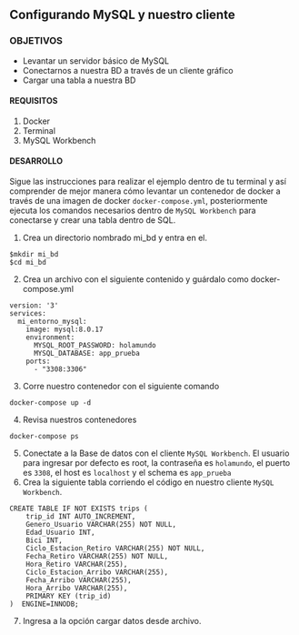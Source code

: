 ## Configurando MySQL y nuestro cliente

### OBJETIVOS 
 - Levantar un servidor básico de MySQL
 - Conectarnos a nuestra BD a través de un cliente gráfico 
 - Cargar una tabla a nuestra BD

#### REQUISITOS 
1. Docker
2. Terminal
3. MySQL Workbench

#### DESARROLLO

Sigue las instrucciones para realizar el ejemplo dentro de tu terminal y así comprender de mejor manera cómo levantar un contenedor de docker a través de una imagen de docker `docker-compose.yml`, posteriormente ejecuta los comandos necesarios dentro de `MySQL Workbench` para conectarse y crear una tabla dentro de SQL.

1. Crea un directorio nombrado mi_bd y entra en el.
```
$mkdir mi_bd
$cd mi_bd
```
2. Crea un archivo con el siguiente contenido y guárdalo como docker-compose.yml
```
version: '3'
services:
  mi_entorno_mysql:
    image: mysql:8.0.17
    environment:
      MYSQL_ROOT_PASSWORD: holamundo
      MYSQL_DATABASE: app_prueba
    ports:
      - "3308:3306"
```
3. Corre nuestro contenedor con el siguiente comando
```
docker-compose up -d
```
4. Revisa nuestros contenedores
```
docker-compose ps
```
5. Conectate a la Base de datos con el cliente `MySQL Workbench`. El usuario para ingresar por defecto es root, la contraseña es `holamundo`, el puerto es `3308`, el host es `localhost` y el schema es `app_prueba`
6. Crea la siguiente tabla corriendo el código en nuestro cliente `MySQL Workbench`.
```
CREATE TABLE IF NOT EXISTS trips (
    trip_id INT AUTO_INCREMENT,
    Genero_Usuario VARCHAR(255) NOT NULL,
    Edad_Usuario INT,
    Bici INT,
    Ciclo_Estacion_Retiro VARCHAR(255) NOT NULL,
    Fecha_Retiro VARCHAR(255) NOT NULL,
    Hora_Retiro VARCHAR(255),
    Ciclo_Estacion_Arribo VARCHAR(255),
    Fecha_Arribo VARCHAR(255),
    Hora_Arribo VARCHAR(255),
    PRIMARY KEY (trip_id)
)  ENGINE=INNODB;
```
7. Ingresa a la opción cargar datos desde archivo.
